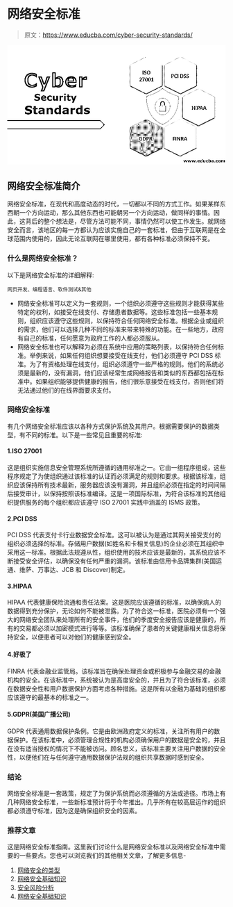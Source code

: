 # 网络安全标准

> 原文：<https://www.educba.com/cyber-security-standards/>

![Cyber Security Standards ](img/37c11ef688e37bf29938c8f949f817e0.png)



## 网络安全标准简介

网络安全标准，在现代和高度动态的时代，一切都以不同的方式工作。如果某样东西朝一个方向运动，那么其他东西也可能朝另一个方向运动，做同样的事情。因此，这背后的整个想法是，尽管方法可能不同，事情仍然可以使工作发生。就网络安全而言，该地区的每一方都认为应该实施自己的一套标准，但由于互联网是在全球范围内使用的，因此无论互联网在哪里使用，都有各种标准必须保持不变。

### 什么是网络安全标准？

以下是网络安全标准的详细解释:

<small>网页开发、编程语言、软件测试&其他</small>

*   网络安全标准可以定义为一套规则，一个组织必须遵守这些规则才能获得某些特定的权利，如接受在线支付、存储患者数据等。这些标准包括一些基本规则，组织应该遵守这些规则，以保持符合任何网络安全标准。根据企业或组织的需求，他们可以选择几种不同的标准来带来特殊的功能。在一些地方，政府有自己的标准，任何愿意为政府工作的人都必须服从。
*   网络安全标准也可以解释为必须在系统中应用的策略列表，以保持符合任何标准。举例来说，如果任何组织想要接受在线支付，他们必须遵守 PCI DSS 标准。为了有资格处理在线支付，组织必须遵守一些严格的规则。他们的系统必须是最新的，没有漏洞，他们应该经常生成网络报告和类似的东西都包括在标准中。如果组织能够提供健康的报告，他们很乐意接受在线支付，否则他们将无法通过他们的在线界面要求支付。

### 网络安全标准

有几个网络安全标准应该以各种方式保护系统及其用户。根据需要保护的数据类型，有不同的标准。以下是一些常见且重要的标准:

#### 1.ISO 27001

这是组织实施信息安全管理系统所遵循的通用标准之一。它由一组程序组成，这些程序规定了为使组织通过该标准的认证而必须满足的规则和要求。根据该标准，组织应该保持所有技术最新，服务器应该没有漏洞，并且组织必须在指定的时间间隔后接受审计，以保持按照该标准编译。这是一项国际标准，为符合该标准的其他组织提供服务的每个组织都应该遵守 ISO 27001 实践中涵盖的 ISMS 政策。

#### 2.PCI DSS

PCI DSS 代表支付卡行业数据安全标准。这可以被认为是通过其网关接受支付的组织必须选择的标准。存储用户数据(如姓名和卡相关信息)的企业必须在其组织中采用这一标准。根据此法规遵从性，组织使用的技术应该是最新的，其系统应该不断接受安全评估，以确保没有任何严重的漏洞。该标准由信用卡品牌集群(美国运通、维萨、万事达、JCB 和 Discover)制定。

#### 3.HIPAA

HIPAA 代表健康保险流通和责任法案。这是医院应该遵循的标准，以确保病人的数据得到充分保护，无论如何不能被泄露。为了符合这一标准，医院必须有一个强大的网络安全团队来处理所有的安全事件，他们的季度安全报告应该是健康的，所有的交易都必须以加密模式进行等等。该标准确保了患者的关键健康相关信息将保持安全，以便患者可以对他们的健康感到安全。

#### 4.好极了

FINRA 代表金融业监管局。该标准旨在确保处理资金或积极参与金融交易的金融机构的安全。在该标准中，系统被认为是高度安全的，并且为了符合该标准，必须在数据安全性和用户数据保护方面考虑各种措施。这是所有以金融为基础的组织都应该遵守的最基本的标准之一。

#### 5.GDPR(美国广播公司)

GDPR 代表通用数据保护条例。它是由欧洲政府定义的标准，关注所有用户的数据保护。在该标准中，必须管理合规性的机构必须确保用户的数据是安全的，并且在没有适当授权的情况下不能被访问。顾名思义，该标准主要关注用户数据的安全性，以便他们在与任何遵守通用数据保护法规的组织共享数据时感到安全。

### 结论

网络安全标准是一套政策，规定了为保护系统而必须遵循的方法或途径。市场上有几种网络安全标准，一些新标准预计将于今年推出。几乎所有在较高层运作的组织都必须遵守标准，因为这是确保组织安全的因素。

### 推荐文章

这是网络安全标准指南。这里我们讨论什么是网络安全标准以及网络安全标准中需要的一些要点。您也可以浏览我们的其他相关文章，了解更多信息-

1.  [网络安全的类型](https://www.educba.com/types-of-cyber-security/)
2.  [网络安全基础知识](https://www.educba.com/cybersecurity-basic/)
3.  [安全风险分析](https://www.educba.com/security-risk-analysis/)
4.  [网络安全基础知识](https://www.educba.com/cybersecurity-fundamentals/)





